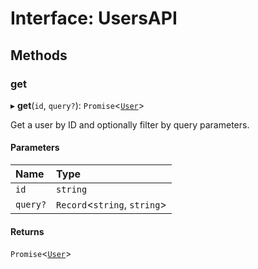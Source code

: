 # Interface: UsersAPI

## Methods

### get

▸ **get**(`id`, `query?`): `Promise`<[`User`](User.md)\>

Get a user by ID and optionally filter by query parameters.

#### Parameters

| Name | Type |
| :------ | :------ |
| `id` | `string` |
| `query?` | `Record`<`string`, `string`\> |

#### Returns

`Promise`<[`User`](User.md)\>
